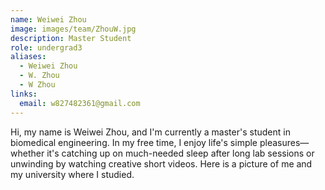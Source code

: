 ```yaml
---
name: Weiwei Zhou
image: images/team/ZhouW.jpg
description: Master Student
role: undergrad3
aliases:
  - Weiwei Zhou
  - W. Zhou
  - W Zhou
links:
  email: w827482361@gmail.com
---
```


Hi, my name is Weiwei Zhou, and I'm currently a master's student in biomedical engineering. In my free time, I enjoy life's simple pleasures—whether it's catching up on much-needed sleep after long lab sessions or unwinding by watching creative short videos. Here is a picture of me and my university where I studied.